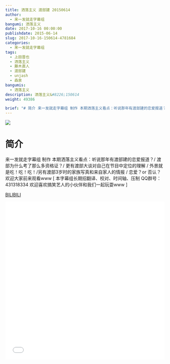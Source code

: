 ```yaml
---
title: 洒落主义 渡部建 20150614
author: 
  - 来一发就走字幕组
bangumi: 洒落主义
date: 2017-10-16 00:00:00
publishdate: 2015-06-14
slug: 2017-10-16-150614-4781684
categories: 
  - 来一发就走字幕组
tags: 
  - 上田晋也
  - 洒落主义
  - 藤木直人
  - 渡部建
  - unjash
  - 森泉
bangumis: 
  - 洒落主义
description: 洒落主义&#8226;150614
weight: 49386

brief: "# 简介 来一发就走字幕组 制作 本期洒落主义看点：听说那年有渡部建的恋爱报道？/ 渡部为什么考了那么多资格证？/ 更有渡部大谈对自己在节目中定位的理解 / 外景就是吃！吃！吃！/另有渡部3岁时的家族写真和来自家人的情报 / 恋爱？or 否认？欢迎大家前来观看www"
---
```


![](https://i.imgur.com/kJmYjcc.jpg)

# 简介  
来一发就走字幕组 制作 本期洒落主义看点：听说那年有渡部建的恋爱报道？/ 渡部为什么考了那么多资格证？/ 更有渡部大谈对自己在节目中定位的理解 / 外景就是吃！吃！吃！/另有渡部3岁时的家族写真和来自家人的情报 /  恋爱？or 否认？欢迎大家前来观看www [ 本字幕组长期招翻译、校对、时间轴、压制   QQ群号：431318334 欢迎喜欢搞笑艺人的小伙伴和我们一起玩耍www ]




  [BILIBILI](https://www.bilibili.com/video/av4781684/)


<div class="vcontainer">  <iframe class='video' src="//www.bilibili.com/blackboard/player.html?aid=4781684" width="100%" height="500" frameborder="0" allowfullscreen="allowfullscreen"></iframe></div>
